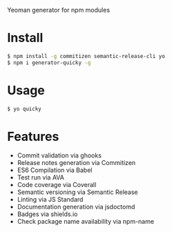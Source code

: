Yeoman generator for npm modules

# Install

```bash
$ npm install -g commitizen semantic-release-cli yo
$ npm i generator-quicky -g
```

# Usage

```bash
$ yo quicky
```

# Features

- Commit validation via ghooks
- Release notes generation via Commitizen
- ES6 Compilation via Babel
- Test run via AVA
- Code coverage via Coverall
- Semantic versioning via Semantic Release
- Linting via JS Standard
- Documentation generation via jsdoctomd
- Badges via shields.io
- Check package name availability via npm-name
